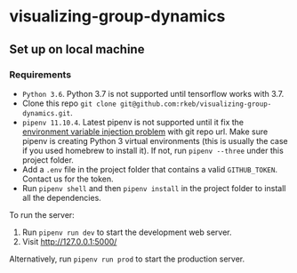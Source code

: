 # visualizing-group-dynamics
## Set up on local machine
### Requirements
* `Python 3.6`. Python 3.7 is not supported until tensorflow works with 3.7.
* Clone this repo `git clone git@github.com:rkeb/visualizing-group-dynamics.git`.
* `pipenv 11.10.4`. Latest pipenv is not supported until it fix the [environment variable injection problem](https://github.com/pypa/pipenv/issues/2635) with git repo url. Make sure pipenv is creating Python 3 virtual environments (this is usually the case if you used homebrew to install it). If not, run `pipenv --three` under this project folder.
* Add a `.env` file in the project folder that contains a valid `GITHUB_TOKEN`. Contact us for the token.
* Run `pipenv shell` and then `pipenv install` in the project folder to install all the dependencies.

To run the server:
1. Run `pipenv run dev` to start the development web server.
2. Visit http://127.0.0.1:5000/

Alternatively, run `pipenv run prod` to start the production server.

